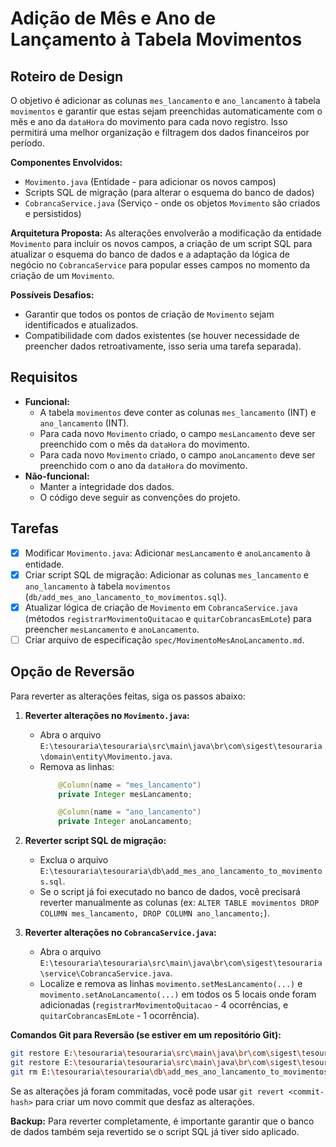 # Adição de Mês e Ano de Lançamento à Tabela Movimentos

## Roteiro de Design
O objetivo é adicionar as colunas `mes_lancamento` e `ano_lancamento` à tabela `movimentos` e garantir que estas sejam preenchidas automaticamente com o mês e ano da `dataHora` do movimento para cada novo registro. Isso permitirá uma melhor organização e filtragem dos dados financeiros por período.

**Componentes Envolvidos:**
*   `Movimento.java` (Entidade - para adicionar os novos campos)
*   Scripts SQL de migração (para alterar o esquema do banco de dados)
*   `CobrancaService.java` (Serviço - onde os objetos `Movimento` são criados e persistidos)

**Arquitetura Proposta:**
As alterações envolverão a modificação da entidade `Movimento` para incluir os novos campos, a criação de um script SQL para atualizar o esquema do banco de dados e a adaptação da lógica de negócio no `CobrancaService` para popular esses campos no momento da criação de um `Movimento`.

**Possíveis Desafios:**
*   Garantir que todos os pontos de criação de `Movimento` sejam identificados e atualizados.
*   Compatibilidade com dados existentes (se houver necessidade de preencher dados retroativamente, isso seria uma tarefa separada).

## Requisitos
*   **Funcional:**
    *   A tabela `movimentos` deve conter as colunas `mes_lancamento` (INT) e `ano_lancamento` (INT).
    *   Para cada novo `Movimento` criado, o campo `mesLancamento` deve ser preenchido com o mês da `dataHora` do movimento.
    *   Para cada novo `Movimento` criado, o campo `anoLancamento` deve ser preenchido com o ano da `dataHora` do movimento.
*   **Não-funcional:**
    *   Manter a integridade dos dados.
    *   O código deve seguir as convenções do projeto.

## Tarefas
- [x] Modificar `Movimento.java`: Adicionar `mesLancamento` e `anoLancamento` à entidade.
- [x] Criar script SQL de migração: Adicionar as colunas `mes_lancamento` e `ano_lancamento` à tabela `movimentos` (`db/add_mes_ano_lancamento_to_movimentos.sql`).
- [x] Atualizar lógica de criação de `Movimento` em `CobrancaService.java` (métodos `registrarMovimentoQuitacao` e `quitarCobrancasEmLote`) para preencher `mesLancamento` e `anoLancamento`.
- [ ] Criar arquivo de especificação `spec/MovimentoMesAnoLancamento.md`.

## Opção de Reversão

Para reverter as alterações feitas, siga os passos abaixo:

1.  **Reverter alterações no `Movimento.java`:**
    *   Abra o arquivo `E:\tesouraria\tesouraria\src\main\java\br\com\sigest\tesouraria\domain\entity\Movimento.java`.
    *   Remova as linhas:
        ```java
            @Column(name = "mes_lancamento")
            private Integer mesLancamento;

            @Column(name = "ano_lancamento")
            private Integer anoLancamento;
        ```

2.  **Reverter script SQL de migração:**
    *   Exclua o arquivo `E:\tesouraria\tesouraria\db\add_mes_ano_lancamento_to_movimentos.sql`.
    *   Se o script já foi executado no banco de dados, você precisará reverter manualmente as colunas (ex: `ALTER TABLE movimentos DROP COLUMN mes_lancamento, DROP COLUMN ano_lancamento;`).

3.  **Reverter alterações no `CobrancaService.java`:**
    *   Abra o arquivo `E:\tesouraria\tesouraria\src\main\java\br\com\sigest\tesouraria\service\CobrancaService.java`.
    *   Localize e remova as linhas `movimento.setMesLancamento(...)` e `movimento.setAnoLancamento(...)` em todos os 5 locais onde foram adicionadas (`registrarMovimentoQuitacao` - 4 ocorrências, e `quitarCobrancasEmLote` - 1 ocorrência).

**Comandos Git para Reversão (se estiver em um repositório Git):**

```bash
git restore E:\tesouraria\tesouraria\src\main\java\br\com\sigest\tesouraria\domain\entity\Movimento.java
git restore E:\tesouraria\tesouraria\src\main\java\br\com\sigest\tesouraria\service\CobrancaService.java
git rm E:\tesouraria\tesouraria\db\add_mes_ano_lancamento_to_movimentos.sql
```

Se as alterações já foram commitadas, você pode usar `git revert <commit-hash>` para criar um novo commit que desfaz as alterações.

**Backup:**
Para reverter completamente, é importante garantir que o banco de dados também seja revertido se o script SQL já tiver sido aplicado.

```